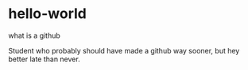 # hello-world
what is a github 

Student who probably should have made a github way sooner, but hey better late than never.
